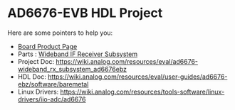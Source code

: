 # AD6676-EVB HDL Project

Here are some pointers to help you:
  * [Board Product Page](https://www.analog.com/EVAL-AD6676)
  * Parts : [Wideband IF Receiver Subsystem](https://www.analog.com/ad6676)
  * Project Doc: https://wiki.analog.com/resources/eval/ad6676-wideband_rx_subsystem_ad6676ebz
  * HDL Doc: https://wiki.analog.com/resources/eval/user-guides/ad6676-ebz/software/baremetal
  * Linux Drivers: https://wiki.analog.com/resources/tools-software/linux-drivers/iio-adc/ad6676
